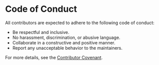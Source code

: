 # Code of Conduct

All contributors are expected to adhere to the following code of conduct:

- Be respectful and inclusive.
- No harassment, discrimination, or abusive language.
- Collaborate in a constructive and positive manner.
- Report any unacceptable behavior to the maintainers.

For more details, see the [Contributor Covenant](https://www.contributor-covenant.org/version/2/0/code_of_conduct/). 